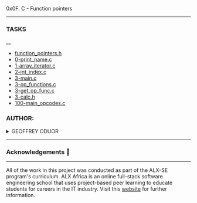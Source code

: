 0x0F. C - Function pointers

---

### TASKS
__

- [function_pointers.h](https://github.com/luckyhope1/alx-low_level_programming/0x0F-function_pointers/tree/main/function_pointers.h)
- [0-print_name.c](https://github.com/luckyhope1/alx-low_level_programming/0x0F-function_pointers/tree/main/0-print_name.c)
- [1-array_iterator.c](https://github.com/luckyhope1/alx-low_level_programming/0x0F-function_pointers/tree/main/1-array_iterator.c)
- [2-int_index.c](https://github.com/luckyhope1/alx-low_level_programming/0x0F-function_pointers/tree/main/2-int_index.c)
- [3-main.c](https://github.com/luckyhope1/alx-low_level_programming/0x0F-function_pointers/tree/main/main.c)
- [3-op_functions.c](https://github.com/luckyhope1/alx-low_level_programming/0x0F-function_pointers/tree/main/3-op_functions.c)
- [3-get_op_func.c](https://github.com/luckyhope1/alx-low_level_programming/0x0F-function_pointers/tree/main/3-get_op_func.c)
- [3-calc.h](https://github.com/luckyhope1/alx-low_level_programming/0x0F-function_pointers/tree/main/3-calc.h)
- [100-main_opcodes.c](https://github.com/luckyhope1/0x0F-function_pointers/tree/main/100-main_opcodes.c)

### AUTHOR:
<details>
    <summary>GEOFFREY ODUOR</summary>
    <ul>
        <li>
            <a href="https://github.com/luckyhope1">Github</a>
        </li>
        <li>
            <a href="https://twitter.com/TomGeoffry">Twitter</a>
        </li>
        <li>
            <a href="https://geoffrytom@gmail.com">e-mail</a>
        </li>
    </ul>
</details>

---

### Acknowledgements  :pray:
___
All of the work in this project was conducted as part of the ALX-SE program's curriculum. ALX Africa is an online full-stack software engineering school that uses project-based peer learning to educate students for careers in the IT industry. Visit this <a href="https://www.alxafrica.com/software-engineering-2022">website</a> for further information.

